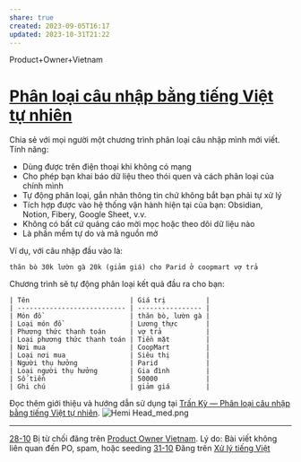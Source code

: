 ```yaml
---
share: true
created: 2023-09-05T16:17
updated: 2023-10-31T21:22
---
```

Product+Owner+Vietnam
# [Phân loại câu nhập bằng tiếng Việt tự nhiên](https://lậptrình.quảcầu.cc/?utm_source=F+G+%C2%BB+X%E1%BB%AD+l%C3%BD+ti%E1%BA%BFng+Vi%E1%BB%87t&utm_medium=social&utm_campaign=Tr%E1%BA%A5n+K%E1%BB%B3&utm_content=%C4%91%C4%83ng+l%E1%BA%A7n+1%2C+v%E1%BB%8B+tr%C3%AD+ti%C3%AAu+%C4%91%E1%BB%81%2C+%E1%BA%A3nh+m%C3%A1y+ph%C3%A2n+lo%E1%BA%A1i+ti%E1%BB%81n) 
Chia sẻ với mọi người một chương trình phân loại câu nhập mình mới viết. Tính năng:

- Dùng được trên điện thoại khi không có mạng    
- Cho phép bạn khai báo dữ liệu theo thói quen và cách phân loại của chính mình
- Tự động phân loại, gắn nhãn thông tin chứ không bắt bạn phải tự xử lý    
- Tích hợp được vào hệ thống vận hành hiện tại của bạn: Obsidian, Notion, Fibery, Google Sheet, v.v.
- Không có bất cứ quảng cáo mời mọc hoặc theo dõi dữ liệu nào
- Là phần mềm tự do và mã nguồn mở

Ví dụ, với câu nhập đầu vào là:
```
thăn bò 30k lườn gà 20k (giảm giá) cho Parid ở coopmart vợ trả 
```

Chương trình sẽ tự động phân loại kết quả đầu ra cho bạn:
```
| Tên                         | Giá trị          |
| --------------------------- | ---------------- |
| Món đồ                      | thăn bò, lườn gà |
| Loại món đồ                 | Lương thực       |
| Phương thức thanh toán      | vợ trả           |
| Loại phương thức thanh toán | Tiền mặt         |
| Nơi mua                     | CoopMart         |
| Loại nơi mua                | Siêu thị         |
| Người thụ hưởng             | Parid            |
| Loại người thụ hưởng        | Gia đình         |
| Số tiền                     | 50000            |
| Ghi chú                     | giảm giá         |
```
Đọc thêm giới thiệu và hướng dẫn sử dụng tại [Trấn Kỳ — Phân loại câu nhập bằng tiếng Việt tự nhiên](https://lậptrình.quảcầu.cc/?utm_source=F+G+%C2%BB+X%E1%BB%AD+l%C3%BD+ti%E1%BA%BFng+Vi%E1%BB%87t&utm_medium=social&utm_campaign=Tr%E1%BA%A5n+K%E1%BB%B3&utm_content=%C4%91%C4%83ng+l%E1%BA%A7n+1%2C+v%E1%BB%8B+tr%C3%AD+cu%E1%BB%91i+b%C3%A0i%2C+%E1%BA%A3nh+m%C3%A1y+ph%C3%A2n+lo%E1%BA%A1i+ti%E1%BB%81n).
![Hemi Head_med.png](../../../../assets/attachments/Hemi%20Head_med.png)


---
[28-10](28-10.md) Bị từ chối đăng trên [Product Owner Vietnam](../../../%CE%9E%20K%E1%BA%BFt%20qu%E1%BA%A3%20truy%E1%BB%81n%20th%C3%B4ng/N%C6%A1i%20%C4%91%C4%83ng/Nh%C3%B3m%20Facebook/Product%20Owner%20Vietnam.md). Lý do: Bài viết không liên quan đến PO, spam, hoặc seeding
[31-10](31-10.md) Đăng trên [Xử lý tiếng Việt](../../../%CE%9E%20K%E1%BA%BFt%20qu%E1%BA%A3%20truy%E1%BB%81n%20th%C3%B4ng/N%C6%A1i%20%C4%91%C4%83ng/Nh%C3%B3m%20Facebook/X%E1%BB%AD%20l%C3%BD%20ti%E1%BA%BFng%20Vi%E1%BB%87t.md)